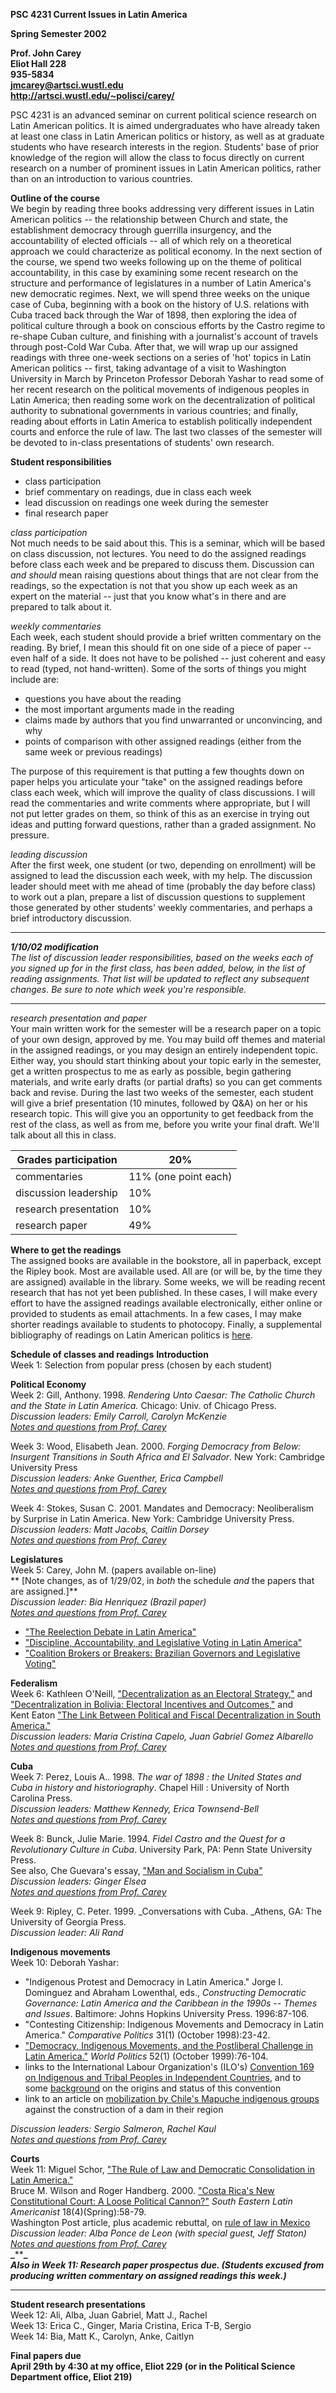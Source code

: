 **PSC 4231 Current Issues in Latin America**

**Spring Semester 2002**

**Prof. John Carey**  
**Eliot Hall 228**  
**935-5834**  
**jmcarey@artsci.wustl.edu**  
**http://artsci.wustl.edu/~polisci/carey/**

PSC 4231 is an advanced seminar on current political science research on Latin
American politics.  It is aimed undergraduates who have already taken at least
one class in Latin American politics or history, as well as at graduate
students who have research interests in the region.  Students' base of prior
knowledge of the region will allow the class to focus directly on current
research on a number of prominent issues in Latin American politics, rather
than on an introduction to various countries.

**Outline of the course**  
We begin by reading three books addressing very different issues in Latin
American politics -- the relationship between Church and state, the
establishment democracy through guerrilla insurgency, and the accountability
of elected officials -- all of which rely on a theoretical approach we could
characterize as political economy.  In the next section of the course, we
spend two weeks following up on the theme of political accountability, in this
case by examining some recent research on the structure and performance of
legislatures in a number of Latin America's new democratic regimes.  Next, we
will spend three weeks on the unique case of Cuba, beginning with a book on
the history of U.S. relations with Cuba traced back through the War of 1898,
then exploring the idea of political culture through a book on conscious
efforts by the Castro regime to re-shape Cuban culture, and finishing with a
journalist's account of travels through post-Cold War Cuba.  After that, we
will wrap up our assigned readings with three one-week sections on a series of
'hot' topics in Latin American politics \-- first, taking advantage of a visit
to Washington University in March by Princeton Professor Deborah Yashar to
read some of her recent research on the political movements of indigenous
peoples in Latin America; then reading some work on the decentralization of
political authority to subnational governments in various countries; and
finally, reading about efforts in Latin America to establish politically
independent courts and enforce the rule of law.  The last two classes of the
semester will be devoted to in-class presentations of students' own research.  


**Student responsibilities**

  * class participation
  * brief commentary on readings, due in class each week
  * lead discussion on readings one week during the semester
  * final research paper

_class participation_  
Not much needs to be said about this.  This is a seminar, which will be based
on class discussion, not lectures.  You need to do the assigned readings
before class each week and be prepared to discuss them.  Discussion can _and
should_ mean raising questions about things that are not clear from the
readings, so the expectation is not that you show up each week as an expert on
the material -- just that you know what's in there and are prepared to talk
about it.

_weekly commentaries_  
Each week, each student should provide a brief written commentary on the
reading.  By brief, I mean this should fit on one side of a piece of paper --
even half of a side.  It does not have to be polished \-- just coherent and
easy to read (typed, not hand-written).  Some of the sorts of things you might
include are:

  * questions you have about the reading
  * the most important arguments made in the reading
  * claims made by authors that you find unwarranted or unconvincing, and why
  * points of comparison with other assigned readings (either from the same week or previous readings)

The purpose of this requirement is that putting a few thoughts down on paper
helps you articulate your "take" on the assigned readings before class each
week, which will improve the quality of class discussions.  I will read the
commentaries and write comments where appropriate, but I will not put letter
grades on them, so think of this as an exercise in trying out ideas and
putting forward questions, rather than a graded assignment.  No pressure.

_leading discussion_  
After the first week, one student (or two, depending on enrollment) will be
assigned to lead the discussion each week, with my help.  The discussion
leader should meet with me ahead of time (probably the day before class) to
work out a plan, prepare a list of discussion questions to supplement those
generated by other students' weekly commentaries, and perhaps a brief
introductory discussion.  


***********  
**_1/10/02 modification_**  
_The list of discussion leader responsibilities, based on the weeks each of
you signed up for in the first class, has been added, below, in the list of
reading assignments.   That list will be updated to reflect any subsequent
changes.  Be sure to note which week you're responsible._  
***********  


_research presentation and paper_  
Your main written work for the semester will be a research paper on a topic of
your own design, approved by me.  You may build off themes and material in the
assigned readings, or you may design an entirely independent topic.  Either
way, you should start thinking about your topic early in the semester, get a
written prospectus to me as early as possible, begin gathering materials, and
write early drafts (or partial drafts) so you can get comments back and
revise.  During the last two weeks of the semester, each student will give a
brief presentation (10 minutes, followed by Q&A) on her or his research topic.
This will give you an opportunity to get feedback from the rest of the class,
as well as from me, before you write your final draft.  We'll talk about all
this in class.

**Grades** participation | 20%  
---|---  
commentaries | 11% (one point each)  
discussion leadership | 10%  
research presentation | 10%  
research paper | 49%  
  
**Where to get the readings**  
The assigned books are available in the bookstore, all in paperback, except
the Ripley book.  Most are available used.  All are (or will be, by the time
they are assigned) available in the library.  Some weeks, we will be reading
recent research that has not yet been published.  In these cases, I will make
every effort to have the assigned readings available electronically, either
online or provided to students as email attachments.  In a few cases, I may
make shorter readings available to students to photocopy.  Finally, a
supplemental bibliography of readings on Latin American politics is
[here](http://artsci.wustl.edu/~polisci/carey/psc4231/supplementalbibliography.html).  
    
    
  

**Schedule of classes and readings** **Introduction**  
Week 1:    Selection from popular press (chosen by each student)

**Political Economy**  
Week 2:    Gill, Anthony. 1998. _Rendering Unto Caesar: The Catholic Church
and the State in Latin America._ Chicago: Univ. of Chicago Press.  
_Discussion leaders:   Emily Carroll, Carolyn McKenzie_  
_[Notes and questions from Prof. Carey](classnotes/renderinguntocaesar.pdf)_

Week 3:    Wood, Elisabeth Jean.  2000.  _Forging Democracy from Below:
Insurgent Transitions in South Africa and El Salvador_.  New York:  Cambridge
University Press  
_Discussion leaders:   Anke Guenther, Erica Campbell_  
_[Notes and questions from Prof.
Carey](classnotes/forgingdemocracyfrombelow.pdf)_

Week 4:    Stokes, Susan C.  2001.  Mandates and Democracy:  Neoliberalism by
Surprise in Latin America.  New York:  Cambridge University Press.  
_Discussion leaders:   Matt Jacobs, Caitlin Dorsey_  
_[Notes and questions from Prof.
Carey](classnotes/neoliberalismbysurprise.pdf)_

**Legislatures**  
Week 5:    Carey, John M.  (papers available on-line)  
**             [Note changes, as of 1/29/02, in _both_ the schedule _and_ the
papers that are assigned.]**  
_Discussion leader:   Bia Henriquez (Brazil paper)_  
_[Notes and questions from Prof. Carey](classnotes/careyarticles.pdf)_

  * ["The Reelection Debate in Latin America"](http://artsci.wustl.edu/~polisci/carey/research/LAPS/LAPSversionjanuary2002.pdf)
  * ["Discipline, Accountability, and Legislative Voting in Latin America"](http://artsci.wustl.edu/~polisci/carey/research/rollcalls/electronic/accountability.pdf)
  * ["Coalition Brokers or Breakers:  Brazilian Governors and Legislative Voting"](http://artsci.wustl.edu/~polisci/carey/research/rollcalls/federalism/governorsdecember01draft.pdf)

  
**Federalism**  
Week 6:  Kathleen O'Neill, ["Decentralization as an Electoral
Strategy,"](articles/ONeillarticle.pdf) and ["Decentralization in Bolivia:
Electoral Incentives and Outcomes,"](articles/ONeillchapter.pdf) and  
Kent Eaton ["The Link Between Political and Fiscal Decentralization in South
America."](articles/eatonchapter.pdf)  
_Discussion leaders:   Maria Cristina Capelo, Juan Gabriel Gomez Albarello_  
_[Notes and questions from Prof. Carey](classnotes/decentralization.pdf)_  


**Cuba**  
Week 7:    Perez, Louis A..  1998\. _The war of 1898 : the United States and
Cuba in history and historiography_.   Chapel Hill : University of North
Carolina Press.  
_Discussion leaders:   Matthew Kennedy, Erica Townsend-Bell_  
_[Notes and questions from Prof. Carey](classnotes/warof1898.pdf)_

Week 8:    Bunck, Julie Marie.  1994.  _Fidel Castro and the Quest for a
Revolutionary Culture in Cuba_.   University Park, PA:  Penn State University
Press.  
                See also, Che Guevara's essay, ["Man and Socialism in Cuba"](http://www.marxists.org/archive/guevara/1965/03/man-socialism.htm)   
_Discussion leaders:   Ginger Elsea_  
_[Notes and questions from Prof.
Carey](classnotes/revolutionarycultureincuba.pdf)_

Week 9:    Ripley, C. Peter.  1999.  _Conversations with Cuba.   _Athens, GA:
The University of Georgia Press.  
_Discussion leader:   Ali Rand_

**Indigenous movements**  
Week 10:   Deborah Yashar:

  * "Indigenous Protest and Democracy in Latin America." Jorge I. Dominguez and Abraham Lowenthal, eds., _Constructing Democratic Governance: Latin America and the Caribbean in the 1990s -- Themes and Issues_. Baltimore: Johns Hopkins University Press. 1996:87-106.
  * "Contesting Citizenship: Indigenous Movements and Democracy in Latin America." _Comparative Politics_ 31(1) (October 1998):23-42.
  * ["Democracy, Indigenous Movements, and the Postliberal Challenge in Latin America."](http://muse.jhu.edu/journals/world_politics/v052/52.1yashar.html) _World Politics_ 52(1) (October 1999):76-104.
  * links to the International Labour Organization's (ILO's) [Convention 169 on Indigenous and Tribal Peoples in Independent Countries](http://www.unhchr.ch/html/menu3/b/62.htm), and to some [background](http://www.ilo.org/public/english/standards/norm/whatare/stndards/indig.htm) on the origins and status of this convention
  * link to an article on [mobilization by Chile's Mapuche indigenous groups](articles/chilemapucheprotests.html) against the construction of a dam in their region

_Discussion leaders:   Sergio Salmeron, Rachel Kaul_  
_[Notes and questions from Prof. Carey](classnotes/indigenouspolitics.pdf)_  


**Courts**  
Week 11:     Miguel Schor,  ["The Rule of Law and Democratic Consolidation in
Latin America."](http://darkwing.uoregon.edu/~caguirre/schor.html)  
Bruce M. Wilson and Roger Handberg.  2000.  ["Costa Rica's New Constitutional
Court:  A Loose Political Cannon?"](articles/wilson&handberg.pdf) _South
Eastern Latin Americanist_ 18(4)(Spring):58-79.  
Washington Post article, plus academic rebuttal, on [rule of law in
Mexico](articles/mexicoruleoflaw.html)  
_Discussion leader:   Alba Ponce de Leon  (with special guest, Jeff Staton)_  
_[Notes and questions from Prof.
Carey](classnotes/courtsdiscussionquestions.pdf)_  
**_******_**  
**_Also in Week 11:   Research paper prospectus due.  (Students excused from
producing written commentary on assigned readings this week.)_**  
******  


**Student research presentations**  
Week 12:    Ali, Alba, Juan Gabriel, Matt J., Rachel  
Week 13:    Erica C., Ginger, Maria Cristina, Erica T-B, Sergio  
Week 14:    Bia, Matt K., Carolyn, Anke, Caitlyn  


**Final papers due**  
**April 29th by 4:30 at my office, Eliot 229 (or in the Political Science
Department office, Eliot 219)**

